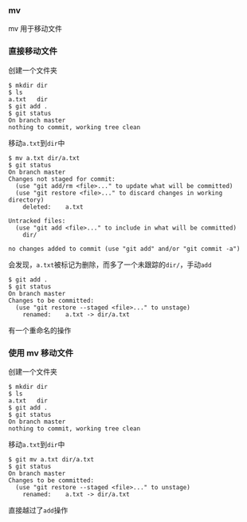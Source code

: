 ### mv

mv 用于移动文件

### 直接移动文件
创建一个文件夹
```
$ mkdir dir
$ ls
a.txt	dir
$ git add .
$ git status
On branch master
nothing to commit, working tree clean
```
移动`a.txt`到`dir`中
```
$ mv a.txt dir/a.txt
$ git status
On branch master
Changes not staged for commit:
  (use "git add/rm <file>..." to update what will be committed)
  (use "git restore <file>..." to discard changes in working directory)
	deleted:    a.txt

Untracked files:
  (use "git add <file>..." to include in what will be committed)
	dir/

no changes added to commit (use "git add" and/or "git commit -a")
```
会发现，`a.txt`被标记为删除，而多了一个未跟踪的`dir/`，手动`add`
```
$ git add .
$ git status
On branch master
Changes to be committed:
  (use "git restore --staged <file>..." to unstage)
	renamed:    a.txt -> dir/a.txt
```
有一个重命名的操作

### 使用 mv 移动文件
创建一个文件夹
```
$ mkdir dir
$ ls
a.txt	dir
$ git add .
$ git status
On branch master
nothing to commit, working tree clean
```
移动`a.txt`到`dir`中
```
$ git mv a.txt dir/a.txt
$ git status
On branch master
Changes to be committed:
  (use "git restore --staged <file>..." to unstage)
	renamed:    a.txt -> dir/a.txt
```
直接越过了`add`操作